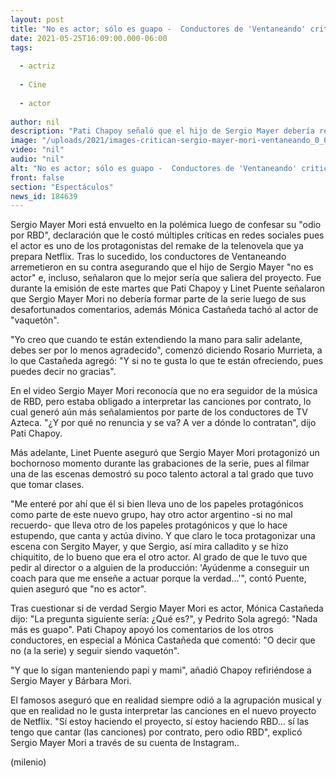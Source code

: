 ```yaml
---
layout: post
title: "No es actor; sólo es guapo -  Conductores de 'Ventaneando' critican a Sergio Mayer Mori"
date: 2021-05-25T16:09:00.000-06:00
tags:
  
  - actriz
  
  - Cine
  
  - actor
  
author: nil
description: "Pati Chapoy señaló que el hijo de Sergio Mayer debería renunciar al proyecto de Netflix y que lo sigan manteniendo papi y mami."
image: "/uploads/2021/images-critican-sergio-mayer-mori-ventaneando_0_0_1200_747.jpg"
video: "nil"
audio: "nil"
alt: "No es actor; sólo es guapo -  Conductores de 'Ventaneando' critican a Sergio Mayer Mori"
front: false
section: "Espectáculos"
news_id: 184639
---
```


Sergio Mayer Mori está envuelto en la polémica luego de confesar su "odio por RBD", declaración que le costó múltiples críticas en redes sociales pues el actor es uno de los protagonistas del remake de la telenovela que ya prepara Netflix. Tras lo sucedido, los conductores de Ventaneando arremetieron en su contra asegurando que el hijo de Sergio Mayer "no es actor" e, incluso, señalaron que lo mejor sería que saliera del proyecto.  Fue durante la emisión de este martes que Pati Chapoy y Linet Puente señalaron que Sergio Mayer Mori no debería formar parte de la serie luego de sus desafortunados comentarios, además Mónica Castañeda tachó al actor de "vaquetón".  

"Yo creo que cuando te están extendiendo la mano para salir adelante, debes ser por lo menos agradecido", comenzó diciendo Rosario Murrieta, a lo que Castañeda agregó: "Y si no te gusta lo que te están ofreciendo, pues puedes decir no gracias".  

En el video Sergio Mayer Mori reconocía que no era seguidor de la música de RBD, pero estaba obligado a interpretar las canciones por contrato, lo cual generó aún más señalamientos por parte de los conductores de TV Azteca.  "¿Y por qué no renuncia y se va? A ver a dónde lo contratan", dijo Pati Chapoy.  

Más adelante, Linet Puente aseguró que Sergio Mayer Mori protagonizó un bochornoso momento durante las grabaciones de la serie, pues al filmar una de las escenas demostró su poco talento actoral a tal grado que tuvo que tomar clases.  

"Me enteré por ahí que él si bien lleva uno de los papeles protagónicos como parte de este nuevo grupo, hay otro actor argentino -si no mal recuerdo- que lleva otro de los papeles protagónicos y que lo hace estupendo, que canta y actúa divino. Y que claro le toca protagonizar una escena con Sergito Mayer, y que Sergio, así mira calladito y se hizo chiquitito, de lo bueno que era el otro actor. Al grado de que le tuvo que pedir al director o a alguien de la producción: 'Ayúdenme a conseguir un coach para que me enseñe a actuar porque la verdad...'", contó Puente, quien aseguró que "no es actor". 

Tras cuestionar si de verdad Sergio Mayer Mori es actor, Mónica Castañeda dijo: "La pregunta siguiente sería: ¿Qué es?", y Pedrito Sola agregó: "Nada más es guapo".  Pati Chapoy apoyó los comentarios de los otros conductores, en especial a Mónica Castañeda que comentó: "O decir que no (a la serie) y seguir siendo vaquetón".  

"Y que lo sigan manteniendo papi y mami", añadió Chapoy refiriéndose a Sergio Mayer y Bárbara Mori.  

El famosos aseguró que en realidad siempre odió a la agrupación musical y que en realidad no le gusta interpretar las canciones en el nuevo proyecto de Netflix.  "Sí estoy haciendo el proyecto, sí estoy haciendo RBD… sí las tengo que cantar (las canciones) por contrato, pero odio RBD", explicó Sergio Mayer Mori a través de su cuenta de Instagram.. 

(milenio)